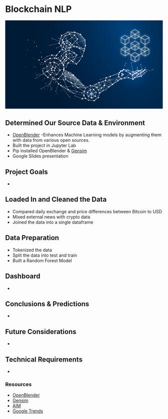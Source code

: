 # Blockchain NLP
![Image Credit:Bahrain This Week.com](images/ai-blockchain.jpeg)

## Determined Our Source Data & Environment
- [OpenBlender](https://openblender.io/#/my_dashboard)
    -Enhances Machine Learning models by augmenting them with data from various open sources.
- Built the project in Jupyter Lab
- Pip installed OpenBlender & [Gensim](https://www.geeksforgeeks.org/nlp-gensim-tutorial-complete-guide-for-beginners/)
- Google Slides presentation

## Project Goals
- 

## Loaded In and Cleaned the Data
- Compared daily exchange and price differences between Bitcoin to USD
- Mixed external news with crypto data
- Joined the data into a single dataframe

## Data Preparation
- Tokenized the data
- Split the data into test and train
- Built a Random Forest Model

## Dashboard
- 

## Conclusions & Predictions
- 

## Future Considerations
-

## Technical Requirements
- 

### Resources

- [OpenBlender](https://openblender.io/#/my_dashboard)
- [Gensim](https://www.geeksforgeeks.org/nlp-gensim-tutorial-complete-guide-for-beginners/)
- [AIM](https://analyticsindiamag.com/how-to-use-openblender-the-leading-data-blending-tool/)
- [Google Trends](https://towardsdatascience.com/google-trends-api-for-python-a84bc25db88f)